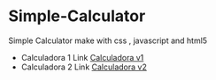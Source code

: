# Simple-Calculator
Simple Calculator make with css , javascript and html5
  - Calculadora 1 Link  [Calculadora v1](https://playful-unicorn-3b186f.netlify.app/)
  - Calculadora 2 Link  [Calculadora v2](https://dreamy-granita-686602.netlify.app/)
